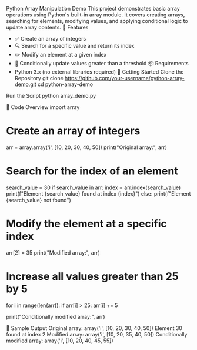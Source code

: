  Python Array Manipulation Demo
This project demonstrates basic array operations using Python's built-in array module. It covers creating arrays, searching for elements, modifying values, and applying conditional logic to update array contents.
📌 Features
- ✅ Create an array of integers
- 🔍 Search for a specific value and return its index
- ✏️ Modify an element at a given index
- 🔄 Conditionally update values greater than a threshold
📦 Requirements
- Python 3.x (no external libraries required)
🚀 Getting Started
Clone the Repository
git clone https://github.com/your-username/python-array-demo.git
cd python-array-demo


Run the Script
python array_demo.py


🧠 Code Overview
import array

# Create an array of integers
arr = array.array('i', [10, 20, 30, 40, 50])
print("Original array:", arr)

# Search for the index of an element
search_value = 30
if search_value in arr:
    index = arr.index(search_value)
    print(f"Element {search_value} found at index {index}")
else:
    print(f"Element {search_value} not found")

# Modify the element at a specific index
arr[2] = 35
print("Modified array:", arr)

# Increase all values greater than 25 by 5
for i in range(len(arr)):
    if arr[i] > 25:
        arr[i] += 5

print("Conditionally modified array:", arr)


🧪 Sample Output
Original array: array('i', [10, 20, 30, 40, 50])
Element 30 found at index 2
Modified array: array('i', [10, 20, 35, 40, 50])
Conditionally modified array: array('i', [10, 20, 40, 45, 55])

